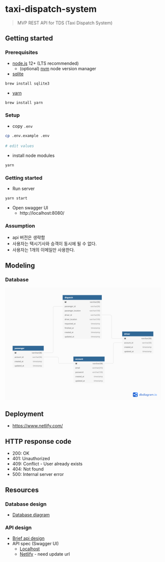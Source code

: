 # taxi-dispatch-system

> MVP REST API for TDS (Taxi Dispatch System)

## Getting started

### Prerequisites

* [node.js](https://nodejs.org/) 12+ (LTS recommended)
  * (optional) [nvm](https://github.com/nvm-sh/nvm) node version manager 
* [sqlite](https://www.sqlite.org/download.html)

```bash
brew install sqlite3
```

* [yarn](https://classic.yarnpkg.com/en/docs/install)

```bash
brew install yarn
```

### Setup

* copy `.env`
```bash
cp .env.example .env

# edit values
```
* install node modules
```bash
yarn
```

### Getting started

* Run server

```bash
yarn start
```

* Open swagger UI
  * http://localhost:8080/

### Assumption
* api 버전은 생략함
* 사용자는 택시기사와 승객이 동시에 될 수 없다.
* 사용자는 1개의 이메일만 사용한다.

## Modeling

### Database

![db modeling](docs/db.png)

## Deployment
* https://www.netlify.com/

## HTTP response code

* 200: OK
* 401: Unauthorized
* 409: Conflict - User already exists
* 404: Not found
* 500: Internal server error

## Resources

### Database design
* [Database diagram](https://dbdiagram.io/d/5fd9d0d79a6c525a03bb4524)

### API design
* [Brief api design](api_list.md)
* API spec (Swagger UI)
  * [Localhost](http://localhost:8080/)
  * [Netlify](http://netlify.com/) - need update url
